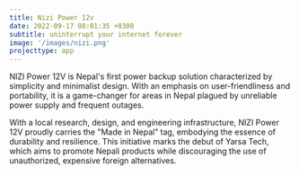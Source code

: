 ```yaml
---
title: Nizi Power 12v
date: 2022-09-17 08:01:35 +0300
subtitle: uninterrupt your internet forever
image: '/images/nizi.png'
projecttype: app
---
```


NIZI Power 12V is Nepal's first power backup solution characterized by simplicity and minimalist design. With an emphasis on user-friendliness and portability, it is a game-changer for areas in Nepal plagued by unreliable power supply and frequent outages.

With a local research, design, and engineering infrastructure, NIZI Power 12V proudly carries the "Made in Nepal" tag, embodying the essence of durability and resilience. This initiative marks the debut of Yarsa Tech, which aims to promote Nepali products while discouraging the use of unauthorized, expensive foreign alternatives.
<!-- ![routerups](/images/routerups.webp) -->
